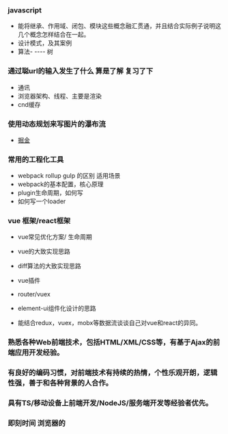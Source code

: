 ### javascript 
-   能将继承、作用域、闭包、模块这些概念融汇贯通，并且结合实际例子说明这几个概念怎样结合在一起。
-   设计模式，及其案例
-   算法- ---- 树

### 通过聪url的输入发生了什么  算是了解 复习了下
- 通讯
- 浏览器架构、线程、主要是渲染
- cnd缓存
### 使用动态规划来写图片的瀑布流
- [掘金](https://juejin.im/post/5ed5b9a26fb9a047a07f2c30?utm_source=gold_browser_extension#heading-3)
### 常用的工程化工具
-   webpack rollup gulp 的区别 适用场景
-   webpack的基本配置，核心原理
-   plugin生命周期，如何写
-   如何写一个loader


###  vue 框架/react框架
-   vue常见优化方案/ 生命周期
-   vue的大致实现思路
-   diff算法的大致实现思路
-   vue插件
-   router/vuex

-   element-ui组件化设计的思路
-   能结合redux，vuex，mobx等数据流谈谈自己对vue和react的异同。


### 熟悉各种Web前端技术，包括HTML/XML/CSS等，有基于Ajax的前端应用开发经验。

### 有良好的编码习惯，对前端技术有持续的热情，个性乐观开朗，逻辑性强，善于和各种背景的人合作。

### 具有TS/移动设备上前端开发/NodeJS/服务端开发等经验者优先。


### 即刻时间 浏览器的